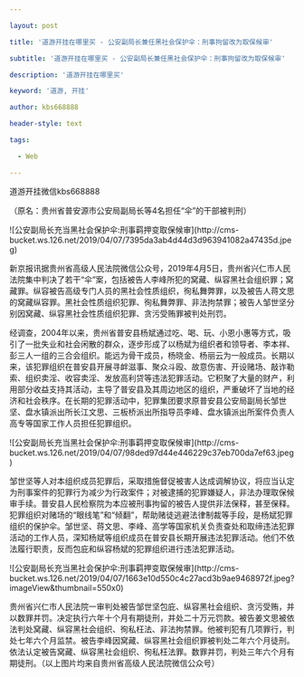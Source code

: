---
layout: post
title: '道游开挂在哪里买 - 公安副局长兼任黑社会保护伞：刑事拘留改为取保候审'
subtitle: '道游开挂在哪里买 - 公安副局长兼任黑社会保护伞：刑事拘留改为取保候审'
description: '道游开挂在哪里买'
keyword: '道游, 开挂'
author: kbs668888
header-style: text
tags:
  - Web
---
道游开挂微信kbs668888

（原名：贵州省普安源市公安局副局长等4名担任“伞”的干部被判刑）

![公安副局长充当黑社会保护伞:刑事羁押变取保候审](http://cms-
bucket.ws.126.net/2019/04/07/7395da3ab4d44d3d963941082a47435d.jpeg)

新京报讯据贵州省高级人民法院微信公众号，2019年4月5日，贵州省兴仁市人民法院集中判决了若干“伞”案，包括被告人李峰所犯的窝藏、纵容黑社会组织罪；窝藏罪。纵容被告高级专门人员的黑社会性质组织，徇私舞弊罪，以及被告人蒋文思的窝藏纵容罪。黑社会性质组织犯罪、徇私舞弊罪、非法拘禁罪；被告人邹世坚分别因窝藏、纵容黑社会性质组织犯罪、贪污受贿罪被判处刑罚。

经调查，2004年以来，贵州省普安县杨斌通过吃、喝、玩、小恩小惠等方式，吸引了一批失业和社会闲散的群众，逐步形成了以杨斌为组织者和领导者、李本祥、彭三人一组的三合会组织。能远为骨干成员，杨晓金、杨丽云为一般成员。长期以来，该犯罪组织在普安县开展寻衅滋事、聚众斗殴、故意伤害、开设赌场、敲诈勒索、组织卖淫、收容卖淫、发放高利贷等违法犯罪活动。它积聚了大量的财产，利用部分收益支持其活动，主导了普安县及其周边地区的组织，严重破坏了当地的经济和社会秩序。在长期的犯罪活动中，犯罪集团要求原普安县公安局副局长邹世坚、盘水镇派出所长江文思、三板桥派出所指导员李峰、盘水镇派出所案件负责人高专等国家工作人员担任犯罪组织。

![公安副局长充当黑社会保护伞:刑事羁押变取保候审](http://cms-
bucket.ws.126.net/2019/04/07/98ded97d44e446229c37eb700da7ef63.jpeg)

邹世坚等人对本组织成员犯罪后，采取措施督促被害人达成调解协议，将应当认定为刑事案件的犯罪行为减少为行政案件；对被逮捕的犯罪嫌疑人，非法办理取保候审手续。普安县人民检察院为本应被刑事拘留的被告人提供非法保释，甚至保释。犯罪组织对赌场的“眼线笔”和“倾翻”，帮助赌徒逃避法律制裁等手段，是杨斌犯罪组织的保护伞。邹世坚、蒋文思、李峰、高学等国家机关负责查处和取缔违法犯罪活动的工作人员，深知杨斌等组织成员在普安县长期开展违法犯罪活动。他们不依法履行职责，反而包庇和纵容杨斌的犯罪组织进行违法犯罪活动。

![公安副局长充当黑社会保护伞:刑事羁押变取保候审](http://cms-
bucket.ws.126.net/2019/04/07/1663e10d550c4c27acd3b9ae9468972f.jpeg?imageView&thumbnail=550x0)  

贵州省兴仁市人民法院一审判处被告邹世坚包庇、纵容黑社会组织、贪污受贿，并以数罪并罚。决定执行六年十个月有期徒刑，并处二十万元罚款。被告姜文思被依法判处窝藏、纵容黑社会组织、徇私枉法、非法拘禁罪。他被判犯有几项罪行，判处七年六个月监禁。被告李峰因窝藏、纵容黑社会组织罪被判处二年六个月徒刑。依法认定被告窝藏、纵容黑社会组织、徇私枉法罪。数罪并罚，判处三年六个月有期徒刑。（以上图片均来自贵州省高级人民法院微信公众号）

